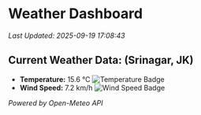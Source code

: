
# Weather Dashboard

_Last Updated: 2025-09-19 17:08:43_

## Current Weather Data: (Srinagar, JK)
- **Temperature:** 15.6 °C ![Temperature Badge](https://img.shields.io/badge/Temperature-Low%20Temp-blue)
- **Wind Speed:** 7.2 km/h ![Wind Speed Badge](https://img.shields.io/badge/Wind%20Speed-Light%20Wind-blue)

*Powered by Open-Meteo API*
